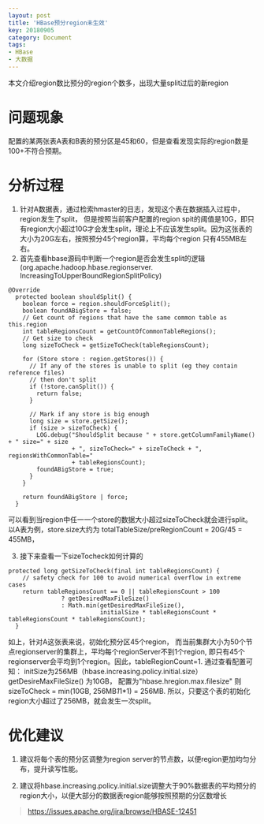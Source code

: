 ```yaml
---
layout: post
title: 'HBase预分region未生效'
key: 20180905
category: Document
tags:
- HBase
- 大数据
---
```


本文介绍region数比预分的region个数多，出现大量split过后的新region
<!--more-->

# 问题现象

配置的某两张表A表和B表的预分区是45和60，但是查看发现实际的region数是100+不符合预期。

# 分析过程

1. 针对A数据表，通过检索hmaster的日志，发现这个表在数据插入过程中，region发生了split， 但是按照当前客户配置的region spit的阈值是10G，即只有region大小超过10G才会发生split，理论上不应该发生split。因为这张表的大小为20G左右，按照预分45个region算，平均每个region 只有455MB左右。
2. 首先查看hbase源码中判断一个region是否会发生split的逻辑(org.apache.hadoop.hbase.regionserver. IncreasingToUpperBoundRegionSplitPolicy)
```
@Override
  protected boolean shouldSplit() {
    boolean force = region.shouldForceSplit();
    boolean foundABigStore = false;
    // Get count of regions that have the same common table as this.region
    int tableRegionsCount = getCountOfCommonTableRegions();
    // Get size to check
    long sizeToCheck = getSizeToCheck(tableRegionsCount);

    for (Store store : region.getStores()) {
      // If any of the stores is unable to split (eg they contain reference files)
      // then don't split
      if (!store.canSplit()) {
        return false;
      }

      // Mark if any store is big enough
      long size = store.getSize();
      if (size > sizeToCheck) {
        LOG.debug("ShouldSplit because " + store.getColumnFamilyName() + " size=" + size
                  + ", sizeToCheck=" + sizeToCheck + ", regionsWithCommonTable="
                  + tableRegionsCount);
        foundABigStore = true;
      }
    }

    return foundABigStore | force;
  }
```
   可以看到当region中任一一个store的数据大小超过sizeToCheck就会进行split。以A表为例，store.size大约为 totalTableSize/preRegionCount = 20G/45 = 455MB，

3. 接下来查看一下sizeTocheck如何计算的
   
```
protected long getSizeToCheck(final int tableRegionsCount) {
    // safety check for 100 to avoid numerical overflow in extreme cases
    return tableRegionsCount == 0 || tableRegionsCount > 100
               ? getDesiredMaxFileSize()
               : Math.min(getDesiredMaxFileSize(),
                          initialSize * tableRegionsCount * tableRegionsCount * tableRegionsCount);
  }
```

如上，针对A这张表来说，初始化预分区45个region， 而当前集群大小为50个节点regionserver的集群上，平均每个regionServer不到1个region, 即只有45个regionserver会平均到1个region。因此，tableRegionCount=1.
通过查看配置可知：
initSize为256MB（hbase.increasing.policy.initial.size）
getDesireMaxFileSize() 为10GB， 配置为"hbase.hregion.max.filesize"
则sizeToCheck = min(10GB, 256MB*1*1*1) = 256MB.
所以，只要这个表的初始化region大小超过了256MB，就会发生一次split。

# 优化建议
1. 建议将每个表的预分区调整为region server的节点数，以便region更加均匀分布，提升读写性能。

2. 建议将hbase.increasing.policy.initial.size调整大于90%数据表的平均预分的region大小，以便大部分的数据表region能够按照预期的分区数增长

> https://issues.apache.org/jira/browse/HBASE-12451